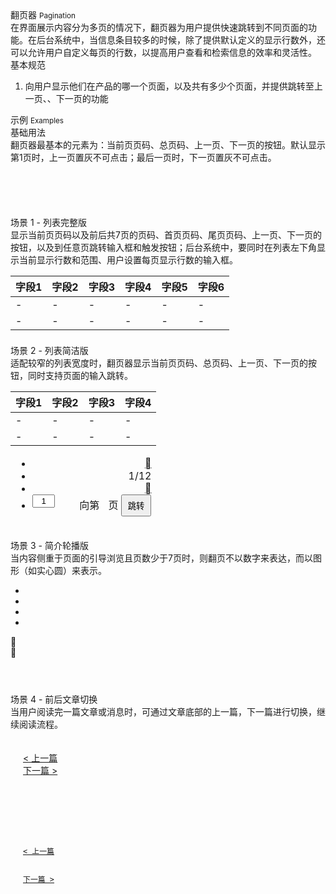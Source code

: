 <div class="mb40">
    <div class="fontsize-20">翻页器 <small>Pagination</small></div>
    <div class="color-999 mt4">在界面展示内容分为多页的情况下，翻页器为用户提供快速跳转到不同页面的功能。在后台系统中，当信息条目较多的时候，除了提供默认定义的显示行数外，还可以允许用户自定义每页的行数，以提高用户查看和检索信息的效率和灵活性。</div>
</div>

<div class="usage mb40">
    <div>基本规范</div>
    <ol>
        <li>向用户显示他们在产品的哪一个页面，以及共有多少个页面，并提供跳转至上一页、、下一页的功能 </li>
    </ol>
</div>

<div class="fontsize-16 mb10">示例 <small>Examples</small></div>

<div class="example">
    <div class="content">
        <div class="content-header">
            <div>基础用法</div>
            <div class="color-999 mt6 hide">翻页器最基本的元素为：当前页页码、总页码、上一页、下一页的按钮。默认显示第1页时，上一页置灰不可点击；最后一页时，下一页置灰不可点击。 </div>
        </div>
        <div class="content-body">
            <div bx-name="components/pagination" data-total="100" data-cursor="1" data-limit="9" data-simplify="true"></div>
        </div>
        <pre><code class="hljs html">
            <div bx-name="components/pagination" data-total="100" data-cursor="1" data-limit="9" data-simplify="true"></div>
        </code></pre>
    </div>
</div>

<div class="example">
    <div class="content">
        <div class="content-header">
            <div>场景 1 - 列表完整版</div>
            <div class="color-999 mt6">显示当前页页码以及前后共7页的页码、首页页码、尾页页码、上一页、下一页的按钮，以及到任意页跳转输入框和触发按钮；后台系统中，要同时在列表左下角显示当前显示行数和范围、用户设置每页显示行数的输入框。</div>
        </div>
        <div class="content-body">
            <table class="table table-hover table-pagination">
                <thead>
                    <tr><th>字段1</th><th>字段2</th><th>字段3</th><th>字段4</th><th>字段5</th><th>字段6</th></tr>
                </thead>
                <tbody>
                    <tr><td>-</td><td>-</td><td>-</td><td>-</td><td>-</td><td>-</td></tr>
                    <tr><td>-</td><td>-</td><td>-</td><td>-</td><td>-</td><td>-</td></tr>
                </tbody>
                <tfoot>
                    <tr>
                        <td colspan="6">
                            <div bx-name="components/pagination" data-total="1000" data-cursor="1" data-limit="10" bx-options="{ step: 4 }"></div>
                        </td>
                    </tr>
                </tfoot>
            </table>
        </div>
    </div>
</div>

<div class="example">
    <div class="content">
        <div class="content-header">
            <div>场景 2 - 列表简洁版</div>
            <div class="color-999 mt6">适配较窄的列表宽度时，翻页器显示当前页页码、总页码、上一页、下一页的按钮，同时支持页面的输入跳转。</div>
        </div>
        <div class="content-body">
            <table class="table table-hover table-pagination table-pagination">
                <thead>
                    <tr><th>字段1</th><th>字段2</th><th>字段3</th><th>字段4</th></tr>
                </thead>
                <tbody>
                    <tr><td>-</td><td>-</td><td>-</td><td>-</td></tr>
                    <tr><td>-</td><td>-</td><td>-</td><td>-</td></tr>
                </tbody>
                <tfoot>
                    <tr>
                        <td colspan="5">
                            <div class="row paginationwrapper">
                                <div class="col-md-12" style="text-align: right;">
                                    <ul class="pagination" style="text-align: right;">
                                        <li class="disabled"><a href="javascript: void(0);" bx-click="moveTo(0)"><span class="brixfont"></span></a></li><!-- Previous -->
                                        <li class="pagination-statistics-simplify"><span>1/12</span></li>
                                        <li class=""><a href="javascript: void(0);" bx-click="moveTo(2)"><span class="brixfont"></span></a></li><!-- Next -->
                                        <li class="pagination-statistics-simplify" style="vertical-align: top;">
                                            <span style="display: inline-block; padding-right: 5px; font-weight: normal;">向第</span>
                                            <input style="width: 36px; float: left; text-align: center;" value="1">
                                            <span style="display: inline-block; padding-left:  5px; font-weight: normal;">页</span>
                                            <button class="btn" style="padding: 6px 9px;">跳转</button>
                                        </li>
                                    </ul>
                                </div>
                            </div>
                            <!-- <div bx-name="components/pagination" data-total="100" data-cursor="1" data-limit="9" data-simplify="true"></div>              -->
                        </td>
                    </tr>
                </tfoot>
            </table>
        </div>
    </div>
</div>

<div class="example">
    <div class="content">
        <div class="content-header">
            <div>场景 3 - 简介轮播版</div>
            <div class="color-999 mt6">当内容侧重于页面的引导浏览且页数少于7页时，则翻页不以数字来表达，而以图形（如实心圆）来表示。</div>
        </div>
        <div class="content-body">
            <div class="example-slider">
                <div class="items">
                    <div class="item"></div>
                </div>
                <ul class="navigator"><li class="active"></li><li></li><li></li><li></li></ul>
                <div class="arrows">
                    <div class="left"><span class="brixfont">&#xe62f;</span></div>
                    <div class="right"><span class="brixfont">&#xe630;</span></div>
                </div>
            </div>
        </div>
    </div>
    <pre><code class="hljs html">
    </code></pre>
</div>

<div class="example">
    <div class="content">
        <div class="content-header">
            <div>场景 4 - 前后文章切换</div>
            <div class="color-999 mt6">当用户阅读完一篇文章或消息时，可通过文章底部的上一篇，下一篇进行切换，继续阅读流程。</div>
        </div>
        <div class="content-body">
            <div>
                <p class="flat-text small"></p>
                <p class="flat-text full-width mt10"></p>
                <p class="flat-text full-width mt10"></p>
                <p class="flat-text full-width mt10"></p>
                <p class="flat-text full-width mt10"></p>
                <p class="flat-text full-width mt10"></p>
                <p class="flat-text full-width mt10"></p>
            </div>
            <div class="clearfix" style="padding: 20px;">
                <div class="pull-left"><a href="javascript:;" class="color-gray color-hover-brand">&lt; 上一篇</a></div>
                <div class="pull-right"><a href="javascript:;" class="color-gray color-hover-brand">下一篇 &gt;</a></div>
            </div>
        </div>
    </div>
    <pre><code class="hljs html">
        <div class="clearfix" style="padding: 20px;">
            <div class="pull-left"><a href="javascript:;" class="color-gray color-hover-brand">&lt; 上一篇</a></div>
            <div class="pull-right"><a href="javascript:;" class="color-gray color-hover-brand">下一篇 &gt;</a></div>
        </div>
    </code></pre>
</div>
